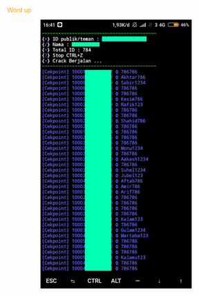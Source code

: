 <span style="color:orange;">Word up</span>
<p align="center">
  <img src="ss.png" width="350" title="hover text">
</p>
